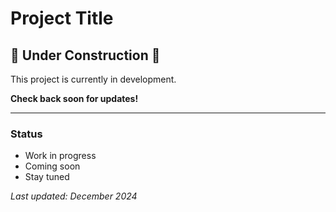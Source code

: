 # Project Title

## 🚧 Under Construction 🚧

This project is currently in development. 

**Check back soon for updates!**

---

### Status
- Work in progress
- Coming soon
- Stay tuned

*Last updated: December 2024*
